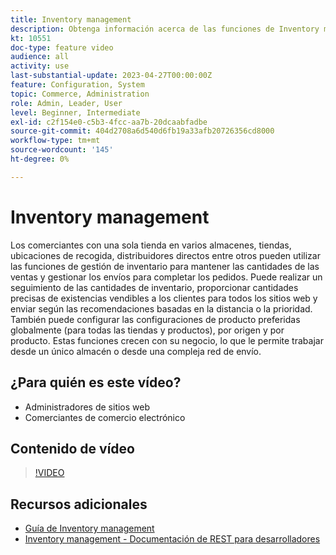 ```yaml
---
title: Inventory management
description: Obtenga información acerca de las funciones de Inventory management y cómo puede utilizarlas para trabajar desde un solo almacén o desde una compleja red de envío.
kt: 10551
doc-type: feature video
audience: all
activity: use
last-substantial-update: 2023-04-27T00:00:00Z
feature: Configuration, System
topic: Commerce, Administration
role: Admin, Leader, User
level: Beginner, Intermediate
exl-id: c2f154e0-c5b3-4fcc-aa7b-20dcaabfadbe
source-git-commit: 404d2708a6d540d6fb19a33afb20726356cd8000
workflow-type: tm+mt
source-wordcount: '145'
ht-degree: 0%

---
```


# Inventory management

Los comerciantes con una sola tienda en varios almacenes, tiendas, ubicaciones de recogida, distribuidores directos entre otros pueden utilizar las funciones de gestión de inventario para mantener las cantidades de las ventas y gestionar los envíos para completar los pedidos. Puede realizar un seguimiento de las cantidades de inventario, proporcionar cantidades precisas de existencias vendibles a los clientes para todos los sitios web y enviar según las recomendaciones basadas en la distancia o la prioridad. También puede configurar las configuraciones de producto preferidas globalmente (para todas las tiendas y productos), por origen y por producto. Estas funciones crecen con su negocio, lo que le permite trabajar desde un único almacén o desde una compleja red de envío.

## ¿Para quién es este vídeo?

- Administradores de sitios web
- Comerciantes de comercio electrónico

## Contenido de vídeo

>[!VIDEO](https://video.tv.adobe.com/v/343748?quality=12&learn=on)

## Recursos adicionales

- [Guía de Inventory management](https://experienceleague.adobe.com/docs/commerce-admin/inventory/introduction.html)
- [Inventory management - Documentación de REST para desarrolladores](https://developer.adobe.com/commerce/webapi/rest/inventory/)
